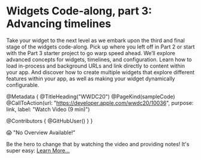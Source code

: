 # Widgets Code-along, part 3: Advancing timelines

Take your widget to the next level as we embark upon the third and final stage of the widgets code-along. Pick up where you left off in Part 2 or start with the Part 3 starter project to go warp speed ahead. We’ll explore advanced concepts for widgets, timelines, and configuration. Learn how to load in-process and background URLs and link directly to content within your app. And discover how to create multiple widgets that explore different features within your app, as well as making your widget dynamically configurable.

@Metadata {
   @TitleHeading("WWDC20")
   @PageKind(sampleCode)
   @CallToAction(url: "https://developer.apple.com/wwdc20/10036", purpose: link, label: "Watch Video (9 min)")

   @Contributors {
      @GitHubUser(<replace this with your GitHub handle>)
   }
}

😱 "No Overview Available!"

Be the hero to change that by watching the video and providing notes! It's super easy:
 [Learn More…](https://wwdcnotes.github.io/WWDCNotes/documentation/wwdcnotes/contributing)
